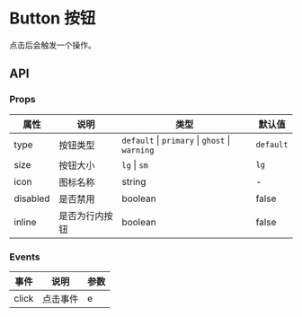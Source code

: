 # Button 按钮

点击后会触发一个操作。

## API

### Props

属性     | 说明           | 类型                                                       | 默认值
---------|----------------|------------------------------------------------------------|-----------
type     | 按钮类型       | `default` &vert; `primary` &vert; `ghost` &vert; `warning` | `default`
size     | 按钮大小       | `lg` &vert; `sm`                                           | `lg`
icon     | 图标名称       | string                                                     | -
disabled | 是否禁用       | boolean                                                    | false
inline   | 是否为行内按钮 | boolean                                                    | false

### Events

事件  | 说明     | 参数
------|----------|------
click | 点击事件 | e
